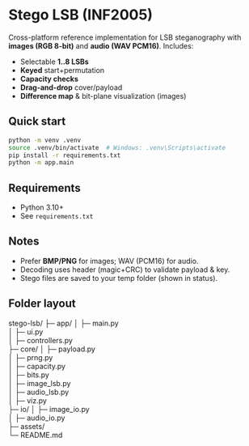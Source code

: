 # Stego LSB (INF2005)

Cross-platform reference implementation for LSB steganography with **images (RGB 8-bit)** and **audio (WAV PCM16)**.
Includes:
- Selectable **1..8 LSBs**
- **Keyed** start+permutation
- **Capacity checks**
- **Drag-and-drop** cover/payload
- **Difference map** & bit-plane visualization (images)

## Quick start

```bash
python -m venv .venv
source .venv/bin/activate  # Windows: .venv\Scripts\activate
pip install -r requirements.txt
python -m app.main
```

## Requirements
- Python 3.10+
- See `requirements.txt`

## Notes
- Prefer **BMP/PNG** for images; WAV (PCM16) for audio.
- Decoding uses header (magic+CRC) to validate payload & key.
- Stego files are saved to your temp folder (shown in status).

## Folder layout


stego-lsb/
├─ app/
│  ├─ main.py                
│  ├─ ui.py                
│  ├─ controllers.py         
├─ core/
│  ├─ payload.py           
│  ├─ prng.py                
│  ├─ capacity.py          
│  ├─ bits.py                 
│  ├─ image_lsb.py            
│  ├─ audio_lsb.py            
│  ├─ viz.py                  
├─ io/
│  ├─ image_io.py             
│  ├─ audio_io.py            
├─ assets/                    
└─ README.md
